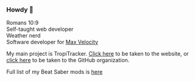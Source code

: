 ### Howdy 🤠

Romans 10:9<br/>
Self-taught web developer<br/>
Weather nerd<br/>
Software developer for [Max Velocity](https://youtube.com/@MaxVelocityWX)<br/>

My main project is TropiTracker. [Click here](https://tropitracker.com) to be taken to the website, or [click here](https://github.com/TropiTracker/) to be taken to the GitHub organization.

Full list of my Beat Saber mods is [here](https://cgray1234.github.io/bs-stuff/mods)

<!--
**CGray1234/CGray1234** is a ✨ _special_ ✨ repository because its `README.md` (this file) appears on your GitHub profile.

Here are some ideas to get you started:

- 🔭 I’m currently working on ...
- 🌱 I’m currently learning ...
- 👯 I’m looking to collaborate on ...
- 🤔 I’m looking for help with ...
- 💬 Ask me about ...
- 📫 How to reach me: ...
- 😄 Pronouns: ...
- ⚡ Fun fact: ...
-->
